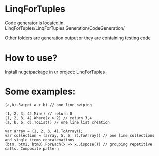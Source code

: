 # LinqForTuples

Code generator is located in LinqForTuples/LinqForTuples.Generation/CodeGeneration/

Other folders are generation output or they are containing testing code

# How to use?
Install nugetpackage in ur project:
LinqForTuples 


# Some examples:
    (a,b).Swipe( a > b) // one line swiping
   
    (1, 2, 3, 4).Min() // return 0
    (1, 2, 3, 4).Where(x > 2) // return 3,4
    (a, b, b, d).ToList() // one line list creation 

    var array = (1, 2, 3, 4).ToArray();
    var collection = (array, 5, 6, 7).ToArray() // one line collections and single items concatenations
    (btm, btm2, btm3).ForEach(x => x.Dispose()) // grouping repetitive calls. Composite pattern

